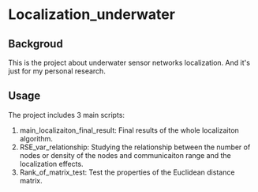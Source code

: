 # Localization_underwater

## Backgroud
This is the project about underwater sensor networks localization. And it's just for my personal research.

## Usage
The project includes 3 main scripts:
1. main_localizaiton_final_result: Final results of the whole localizaiton algorithm.
2. RSE_var_relationship: Studying the relationship between the number of nodes or density of the nodes and communicaiton range and the localization effects.
3. Rank_of_matrix_test: Test the properties of the Euclidean distance matrix.


